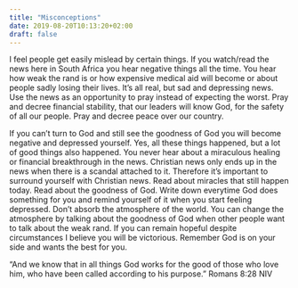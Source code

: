 ```yaml
---
title: "Misconceptions"
date: 2019-08-20T10:13:20+02:00
draft: false
---
```


I feel people get easily mislead by certain things. If you watch/read  the news here in South Africa you hear negative things all the time. You hear how weak the rand is or how expensive medical aid will become or about people sadly losing their lives. It’s all real, but sad and depressing news. Use the news as an opportunity to pray instead of expecting the worst. Pray and decree financial stability, that our leaders will know God, for the safety of all our people. Pray and decree peace over our country.

If you can’t turn to God and still see the goodness of God you will become negative and depressed yourself. Yes, all these things happened, but a lot of good things also happened. You never hear about a miraculous healing or financial breakthrough in the news. Christian news only ends up in the news when there is a scandal attached to it. Therefore it’s important to surround yourself with Christian news. Read about miracles that still happen today. Read about the goodness of God. Write down everytime God does something for you and remind yourself of it when you start feeling depressed. Don’t absorb the atmosphere of the world. You can change the atmosphere by talking about the goodness of God when other people want to talk about the weak rand. If you can remain hopeful despite circumstances I believe you will be victorious. Remember God is on your side and wants the best for you.

“And we know that in all things God works for the good of those who love him, who have been called according to his purpose.”
‭‭Romans‬ ‭8:28‬ ‭NIV‬‬